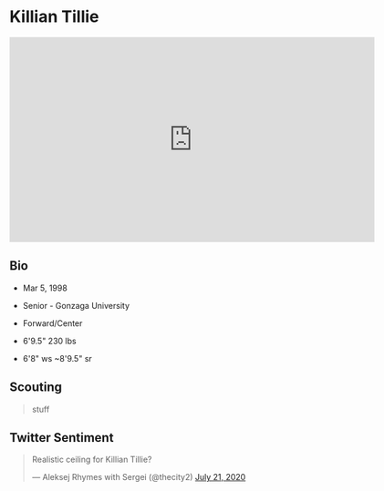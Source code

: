 Killian Tillie
===

<iframe width="640" height="360" src="https://www.youtube.com/embed/7JsvSA88jos" frameborder="0" allow="accelerometer; autoplay; encrypted-media; gyroscope; picture-in-picture" allowfullscreen></iframe>

## Bio

- Mar 5, 1998

- Senior - Gonzaga University

- Forward/Center

- 6'9.5" 230 lbs

- 6'8" ws ~8'9.5" sr

## Scouting
>stuff

## Twitter Sentiment

<blockquote class="twitter-tweet"><p lang="en" dir="ltr">Realistic ceiling for Killian Tillie?</p>&mdash; Aleksej Rhymes with Sergei (@thecity2) <a href="https://twitter.com/thecity2/status/1285583157035560961?ref_src=twsrc%5Etfw">July 21, 2020</a></blockquote> <script async src="https://platform.twitter.com/widgets.js" charset="utf-8"></script>
